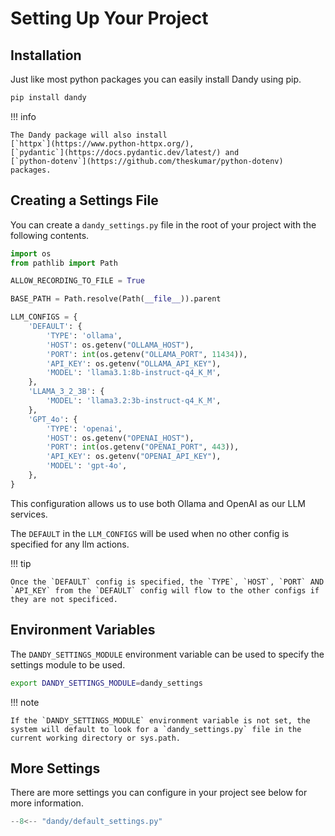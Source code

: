 # Setting Up Your Project

## Installation

Just like most python packages you can easily install Dandy using pip.

``` bash
pip install dandy
```

!!! info

    The Dandy package will also install 
    [`httpx`](https://www.python-httpx.org/), 
    [`pydantic`](https://docs.pydantic.dev/latest/) and
    [`python-dotenv`](https://github.com/theskumar/python-dotenv) packages.

## Creating a Settings File

You can create a `dandy_settings.py` file in the root of your project with the following contents.

```python title="dandy_settings.py"
import os
from pathlib import Path

ALLOW_RECORDING_TO_FILE = True

BASE_PATH = Path.resolve(Path(__file__)).parent

LLM_CONFIGS = {
    'DEFAULT': {
        'TYPE': 'ollama',
        'HOST': os.getenv("OLLAMA_HOST"),
        'PORT': int(os.getenv("OLLAMA_PORT", 11434)),
        'API_KEY': os.getenv("OLLAMA_API_KEY"),
        'MODEL': 'llama3.1:8b-instruct-q4_K_M',
    },
    'LLAMA_3_2_3B': {
        'MODEL': 'llama3.2:3b-instruct-q4_K_M',
    },
    'GPT_4o': {
        'TYPE': 'openai',
        'HOST': os.getenv("OPENAI_HOST"),
        'PORT': int(os.getenv("OPENAI_PORT", 443)),
        'API_KEY': os.getenv("OPENAI_API_KEY"),
        'MODEL': 'gpt-4o',
    },
}
```

This configuration allows us to use both Ollama and OpenAI as our LLM services.

The `DEFAULT` in the `LLM_CONFIGS` will be used when no other config is specified for any llm actions.

!!! tip

    Once the `DEFAULT` config is specified, the `TYPE`, `HOST`, `PORT` AND `API_KEY` from the `DEFAULT` config will flow to the other configs if they are not specificed.

## Environment Variables

The `DANDY_SETTINGS_MODULE` environment variable can be used to specify the settings module to be used.

```bash
export DANDY_SETTINGS_MODULE=dandy_settings
```

!!! note

    If the `DANDY_SETTINGS_MODULE` environment variable is not set, the system will default to look for a `dandy_settings.py` file in the current working directory or sys.path.

## More Settings

There are more settings you can configure in your project see below for more information.

```py title="dandy/default_settings.py"
--8<-- "dandy/default_settings.py"
```


